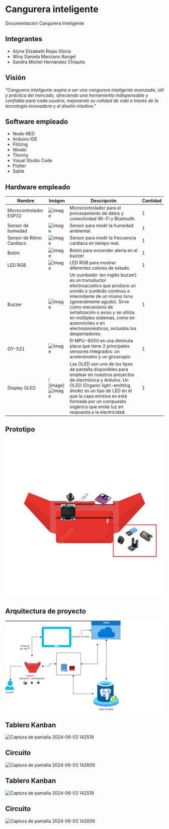 # Cangurera inteligente 
Documentación Cangurera Inteligente
## Integrantes
- Alyne Elizabeth Rojas Gloria
- Winy Daniela Manzano Rangel
- Sandra Michel Hernàndez Chiquito
## Visión 
_"Cangurera inteligente aspira a ser una cangurera inteligente avanzada, ùtil y práctica del mercado, ofreciendo una herramienta indispensable y confiable para cada usuario, mejorando su calidad de vida a través de la tecnología innovadora y el diseño intuitivo."_
## Software empleado
  - Node-RED
  - Arduino IDE
  - Flitzing
  - Wowki
  - Thonny
  - Visual Studio Code
  - Flutter
  - Sqlite


## Hardware empleado
|          Nombre         |    Imágen     | Descripción  | Cantidad |
| ----------------------- | ------------- | ------------- | ------------- |
| Microcontrolador ESP32  |![image](https://github.com/WinyRangel/IDas/assets/99991728/af2937e4-c3f7-4a24-ad03-937cf98bc57c)|Microcontrolador para el procesamiento de datos y conectividad Wi-Fi y Bluetooth.|1|
| Sensor de humedad  | ![image](https://github.com/WinyRangel/IDas/assets/99991728/6ff7566d-2c48-43c3-9baf-f73b2aaa91a0)|Sensor para medir la humedad ambiental. |1 |
|Sensor de Ritmo Cardíaco|![image](https://github.com/WinyRangel/IDas/assets/99991728/f889887d-9a4e-450f-bf1c-2d0fae48d5bc)|Sensor para medir la frecuencia cardíaca en tiempo real.|1|
|Botón|![image](https://github.com/WinyRangel/IDas/assets/99991728/5e0034fe-8867-4fdc-8965-af97f455abad)|Botón para encender alerta en el buzzer|1|
|LED RGB|![image](https://github.com/WinyRangel/IDas/assets/99991728/4cf74d34-a2bf-4ca7-8183-49ade7d2bbad)|LED RGB para mostrar diferentes colores de estado.|1|
|Buzzer |![image](https://github.com/WinyRangel/IDas/assets/99991728/7a134ab7-ee08-4dd4-bdb4-607e7dc644d6)|Un zumbador (en inglés buzzer) es un transductor electroacústico que produce un sonido o zumbido continuo o intermitente de un mismo tono (generalmente agudo). Sirve como mecanismo de señalización o aviso y se utiliza en múltiples sistemas, como en automóviles o en electrodomésticos, incluidos los despertadores.|1|
|GY-521 |![image](https://github.com/user-attachments/assets/3519072a-0a97-4ac9-85ec-27c991593b26)|El MPU-6050 es una diminuta placa que tiene 2 principales sensores integrados: un acelerómetro y un giroscopio|1|
|Display OLED|![image]![image](https://github.com/user-attachments/assets/247fe766-ddd3-43fc-a79a-01fc58720bd4)|Las OLED son uno de los tipos de pantalla disponibles para emplear en nuestros proyectos de electrónica y Arduino. Un OLED (Organic light-emitting diode) es un tipo de LED en el que la capa emisiva es está formada por un compuesto orgánico que emite luz en respuesta a la electricidad.|1|


## Prototipo
![Orange Illustration Food Popcorn Logo (1)](https://github.com/alyrojas/images/blob/main/prototipo.png)

## Arquitectura de proyecto
![Esquema Copo de Nieve-Página-5 drawio](https://github.com/alyrojas/images/blob/main/arquitectura.png)

## Tablero Kanban
![Captura de pantalla 2024-06-03 142519](https://github.com/WinyRangel/IDas/assets/99991728/1d8cbdec-8984-49c2-9f23-659cb7d19aa3)

## Circuito

![Captura de pantalla 2024-06-03 142609](https://github.com/WinyRangel/IDas/assets/99991728/e227ae79-1f59-4015-8efe-4efe0d628d66)




## Tablero Kanban
![Captura de pantalla 2024-06-03 142519](https://github.com/WinyRangel/IDas/assets/99991728/1d8cbdec-8984-49c2-9f23-659cb7d19aa3)

## Circuito

![Captura de pantalla 2024-06-03 142609](https://github.com/WinyRangel/IDas/assets/99991728/e227ae79-1f59-4015-8efe-4efe0d628d66)
